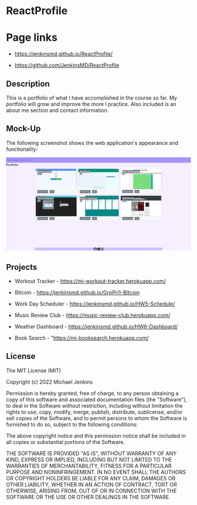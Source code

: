 # ReactProfile

# Page links

 * https://jenkinsmd.github.io/ReactProfile/

 * https://github.com/JenkinsMD/ReactProfile

 ## Description

This is a portfolio of what I have accomplished in the course so far.  My portfolio will grow and improve the more I practice.  Also included is an about me section and contact information. 


## Mock-Up

The following screenshot shows the web application's appearance and functionality:

![portfolio demo](./src/components/images/Portfolioreact.JPG)

## Projects 
* Workout Tracker - https://mj-workout-tracker.herokuapp.com/

* Bitcoin - https://jenkinsmd.github.io/GrpPrj1-Bitcoin
* Work Day Scheduler - https://jenkinsmd.github.io/HW5-Schedule/

* Music Review Club - https://music-review-club.herokuapp.com/

* Weather Dashboard - https://jenkinsmd.github.io/HW6-Dashboard/

* Book Search - "https://mj-booksearch.herokuapp.com/

## License

The MIT License (MIT)

Copyright (c) 2022 Michael Jenkins

Permission is hereby granted, free of charge, to any person obtaining a copy of this software and associated documentation files (the "Software"), to deal in the Software without restriction, including without limitation the rights to use, copy, modify, merge, publish, distribute, sublicense, and/or sell copies of the Software, and to permit persons to whom the Software is furnished to do so, subject to the following conditions:

The above copyright notice and this permission notice shall be included in all copies or substantial portions of the Software.

THE SOFTWARE IS PROVIDED "AS IS", WITHOUT WARRANTY OF ANY KIND, EXPRESS OR IMPLIED, INCLUDING BUT NOT LIMITED TO THE WARRANTIES OF MERCHANTABILITY, FITNESS FOR A PARTICULAR PURPOSE AND NONINFRINGEMENT. IN NO EVENT SHALL THE AUTHORS OR COPYRIGHT HOLDERS BE LIABLE FOR ANY CLAIM, DAMAGES OR OTHER LIABILITY, WHETHER IN AN ACTION OF CONTRACT, TORT OR OTHERWISE, ARISING FROM, OUT OF OR IN CONNECTION WITH THE SOFTWARE OR THE USE OR OTHER DEALINGS IN THE SOFTWARE.

